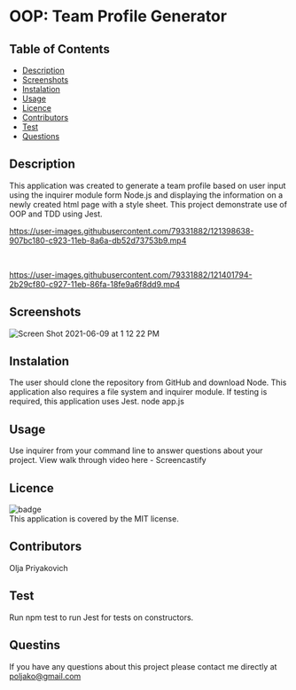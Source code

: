 # OOP: Team Profile Generator
## Table of Contents

- [Description](#description)
- [Screenshots](#screenshots)
- [Instalation](#instalation)
- [Usage](#usage)
- [Licence](#license)
- [Contributors](#contributing)
- [Test](#test)
- [Questions](#questions)

## Description
This application was created to generate a team profile based on user input using the inquirer module form Node.js and displaying the information on a newly created html page with a style sheet. This project demonstrate use of OOP and TDD using Jest.
</br>

https://user-images.githubusercontent.com/79331882/121398638-907bc180-c923-11eb-8a6a-db52d73753b9.mp4


</br>

https://user-images.githubusercontent.com/79331882/121401794-2b29cf80-c927-11eb-86fa-18fe9a6f8dd9.mp4






## Screenshots
![Screen Shot 2021-06-09 at 1 12 22 PM](https://user-images.githubusercontent.com/79331882/121399395-6080ee00-c924-11eb-8328-724c19011081.png)

## Instalation
The user should clone the repository from GitHub and download Node. This application also requires a file system and inquirer module. If testing is required, this application uses Jest.
node app.js
## Usage
Use inquirer from your command line to answer questions about your project. View walk through video here - Screencastify
## Licence
![badge](https://img.shields.io/badge/license-MIT-green)<br/>
  This application is covered by the MIT license.

## Contributors
Olja Priyakovich
## Test
Run npm test to run Jest for tests on constructors.
## Questins
If you have any questions about this project please contact me directly at poljako@gmail.com


